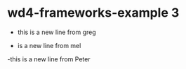 # wd4-frameworks-example 3

- this is a new line from greg

- is a new line from mel

-this is a new line from Peter